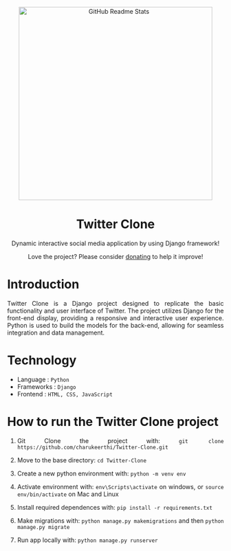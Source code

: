 <p align="center">
 <img width="450px" src="https://cdn.dribbble.com/userupload/2789659/file/original-479243be172e9312a1ab25c59c685540.jpg?resize=752x" align="center" alt="GitHub Readme Stats" />
 <h1 align="center">Twitter Clone</h1>
 <p align="center">Dynamic interactive social media application by using Django framework!</p>
</p>

<p align="center">Love the project? Please consider <a href="https://drive.google.com/file/d/1t1Sv_rJ6R4Z9BV3s5luFUQkrx3kfaCJx/view?usp=sharing">donating</a> to help it improve!
<p>

# Introduction

<div style="text-align: justify;">
Twitter Clone is a Django project designed to replicate the basic functionality and user interface of Twitter. The project utilizes Django for the front-end display, providing a responsive and interactive user experience. Python is used to build the models for the back-end, allowing for seamless integration and data management.
<div">

# Technology

- Language : `Python`
- Frameworks : `Django`
- Frontend : `HTML, CSS, JavaScript`

# How to run the Twitter Clone project

1. Git Clone the project with: `git clone https://github.com/charukeerthi/Twitter-Clone.git`

2. Move to the base directory: `cd Twitter-Clone`

3. Create a new python environment with: `python -m venv env`

4. Activate environment with: `env\Scripts\activate` on windows, or `source env/bin/activate` on Mac and Linux

5. Install required dependences with: `pip install -r requirements.txt`

6. Make migrations with: `python manage.py makemigrations` and then `python manage.py migrate`

7. Run app locally with: `python manage.py runserver`
